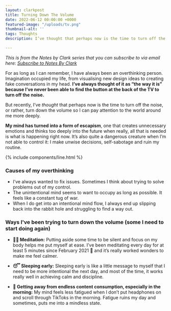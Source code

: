 ```yaml
---
layout: clarkpost
title: Turning Down The Volume
date: 2022-06-12 00:00:00 +0000
featured-image: "/uploads/tv.png"
thumbnail-alt: ''
tags: Thoughts
description: I’ve thought that perhaps now is the time to turn off the noise, or rather, turn down the volume so I can pay attention to the world around me more deeply.

---
```

<i>This is from the Notes by Clark series that you can subscribe to via email here: [Subscribe to Notes By Clark](https://www.getrevue.co/profile/narvas)</i>

For as long as I can remember, I have always been an overthinking person. Imagination occupied my life, from visualising new design ideas to creating fake conversations in my head. **I’ve always thought of it as “the way it is” because I’ve never been able to find the button at the back of the TV to turn off the noise.**

But recently, I’ve *thought* that perhaps now is the time to turn off the noise, or rather, turn down the volume so I can pay attention to the world around me more deeply.

**My mind has turned into a form of escapism**, one that creates unnecessary emotions and thinks too deeply into the future when really, all that is needed is what is happening right now. It’s also quite a dangerous creature when I’m not able to control it: I make unwise decisions, self-sabotage and ruin my routine.

{% include   components/line.html %}

### Causes of my overthinking

* I’ve always wanted to fix issues. Sometimes I think about trying to solve problems out of my control.
* The unintentional mind seems to want to occupy as long as possible. It feels like a constant tug of war.
* When I do get into an intentional mind flow, I always end up slipping back into the rabbit hole and struggling to find a way out.


### Ways I've been trying to turn down the volume (some I need to start doing again)

* **🙏🏼 Meditation:** Putting aside some time to be silent and focus on my body helps me put myself at ease. I’ve been meditating every day for at least 5 minutes since February 2021 🏅 and it’s really worked wonders to make me feel calmer.

* **😴 Sleeping early:** Sleeping early is like a little message to myself that I need to be more intentional the next day, and most of the time, it works really well in achieving calm and discipline.

* **🧠 Getting away from endless content consumption, especially in the morning:** My mind feels less fatigued when I don’t put headphones on and scroll through TikToks in the morning. Fatigue ruins my day and sometimes, puts me into a mindless state.

